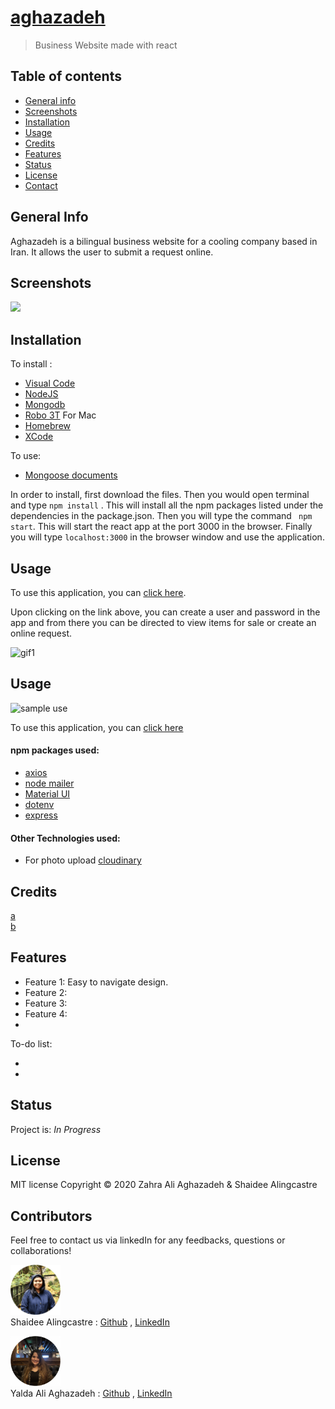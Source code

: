 # [aghazadeh]()

> Business Website made with react

## Table of contents
* [General info](#general-info) 
* [Screenshots](#screenshots) 
* [Installation](#installation) 
* [Usage](#usage)
* [Credits](#credits)
* [Features](#features) 
* [Status](#status) 
* [License](#license) 
* [Contact](#contact)


## General Info
Aghazadeh is a bilingual business website for a cooling company based in Iran. It allows the user to submit a request online.


## Screenshots


<img src="./public/assets/images/screenshot1.png" width="640px"> 



## Installation

To install : 
* [Visual Code](https://code.visualstudio.com/docs/setup/setup-overview)
* [NodeJS](https://nodejs.org/en/download/)
* [Mongodb](https://docs.mongodb.com/manual/installation/) <br>
* [Robo 3T](https://robomongo.org/download)
For Mac <br>
* [Homebrew](https://brew.sh/)
* [XCode](https://developer.apple.com/xcode/)

To use:
* [Mongoose documents](https://mongoosejs.com/docs/guide.html)




In order to install, first download the files. Then you would open terminal and type ```npm install``` . This will install all the npm packages listed under the dependencies in the package.json. Then you will type the command ``` npm start```. This will start the react app at the port 3000 in the browser. Finally you will type ```localhost:3000``` in the browser window and use the application. 




## Usage 

To use this application, you can [click here]().

Upon clicking on the link above, you can create a user and password in the app and from there you can be directed to view items for sale or create an online request.

![gif1](./public/assets/images/gif1.gif)







## Usage 

![sample use](./public/assets/images/gif1.gif)


To use this application, you can [click here](https://fitnesstrackeryalda.herokuapp.com/)


#### npm packages used:

 * [axios](https://www.npmjs.com/package/axios)
 * [node mailer]()
 * [Material UI]()
 * [dotenv](https://www.npmjs.com/package/dotenv)
 * [express](https://www.npmjs.com/package/express)


#### Other Technologies used:
* For photo upload [cloudinary](https://cloudinary.com/)



## Credits


[a]() <br>
[b]()


## Features

* Feature 1: Easy to navigate design.
* Feature 2: 
* Feature 3: 
* Feature 4: 
* 



To-do list:

*  
*  



## Status
Project is:  _In Progress_


## License

MIT license 
Copyright © 2020 Zahra Ali Aghazadeh & Shaidee Alingcastre



## Contributors

Feel free to contact us via linkedIn for any feedbacks, questions or collaborations! 



<img src="./assets/images/Shaidee3.png" width="80px"> <br>
Shaidee Alingcastre : 
[Github](https://github.com/sali6798) ,
[LinkedIn](https://www.linkedin.com/in/shaidee-alingcastre/)




<img src="./assets/images/yalda4.png" width="80px"> <br>
Yalda Ali Aghazadeh : 
[Github](https://github.com/zahraaliaghazadeh) ,
[LinkedIn](www.linkedin.com/in/yalda-aghazade)





